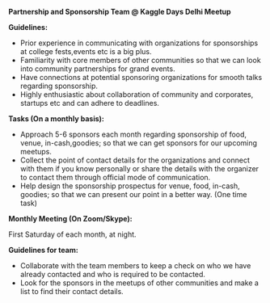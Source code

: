 **Partnership and Sponsorship Team @ Kaggle Days Delhi Meetup**

**Guidelines:**

- Prior experience in communicating with organizations for sponsorships at college fests,events etc is a big plus.
- Familiarity with core members of other communities so that we can look into community partnerships for grand events.
- Have connections at potential sponsoring organizations for smooth talks regarding sponsorship.
- Highly enthusiastic about collaboration of community and corporates, startups etc and can adhere to deadlines.

**Tasks (On a monthly basis):**

- Approach 5-6 sponsors each month regarding sponsorship of food, venue, in-cash,goodies; so that we can get sponsors for our upcoming meetups.
- Collect the point of contact details for the organizations and connect with them if you know personally or share the details with the organizer to contact them through official mode of communication.
- Help design the sponsorship prospectus for venue, food, in-cash, goodies; so that we can present our point in a better way. (One time task)

**Monthly Meeting (On Zoom/Skype):**

First Saturday of each month, at night.

**Guidelines for team:**
- Collaborate with the team members to keep a check on who we have already contacted and who is required to be contacted.
- Look for the sponsors in the meetups of other communities and make a list to find their contact details.
